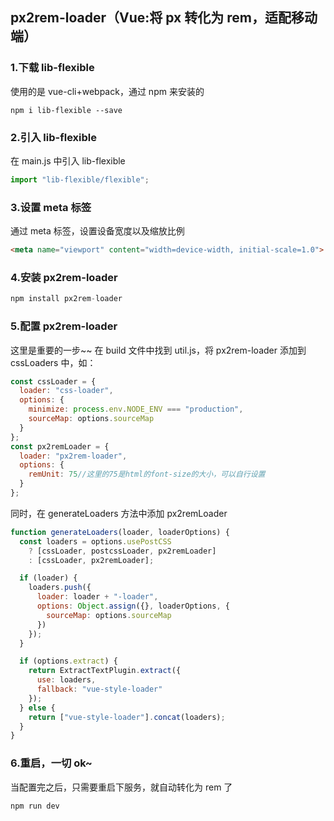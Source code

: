 ## px2rem-loader（Vue:将 px 转化为 rem，适配移动端）
### 1.下载 lib-flexible
使用的是 vue-cli+webpack，通过 npm 来安装的
```
npm i lib-flexible --save
```
### 2.引入 lib-flexible
在 main.js 中引入 lib-flexible

```js
import "lib-flexible/flexible";
```
### 3.设置 meta 标签
通过 meta 标签，设置设备宽度以及缩放比例
```html
<meta name="viewport" content="width=device-width, initial-scale=1.0">
```
### 4.安装 px2rem-loader
```js
npm install px2rem-loader
```
### 5.配置 px2rem-loader
这里是重要的一步~~
在 build 文件中找到 util.js，将 px2rem-loader 添加到 cssLoaders 中，如：

```javascript
const cssLoader = {
  loader: "css-loader",
  options: {
    minimize: process.env.NODE_ENV === "production",
    sourceMap: options.sourceMap
  }
};
const px2remLoader = {
  loader: "px2rem-loader",
  options: {
    remUnit: 75//这里的75是html的font-size的大小，可以自行设置
  }
};
```
同时，在 generateLoaders 方法中添加 px2remLoader
```js
function generateLoaders(loader, loaderOptions) {
  const loaders = options.usePostCSS
    ? [cssLoader, postcssLoader, px2remLoader]
    : [cssLoader, px2remLoader];

  if (loader) {
    loaders.push({
      loader: loader + "-loader",
      options: Object.assign({}, loaderOptions, {
        sourceMap: options.sourceMap
      })
    });
  }

  if (options.extract) {
    return ExtractTextPlugin.extract({
      use: loaders,
      fallback: "vue-style-loader"
    });
  } else {
    return ["vue-style-loader"].concat(loaders);
  }
}
```

### 6.重启，一切 ok~

当配置完之后，只需要重启下服务，就自动转化为 rem 了

```js
npm run dev
```

